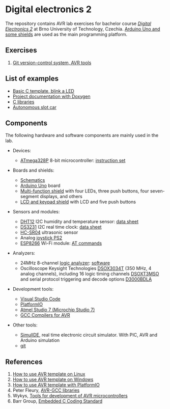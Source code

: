 # Digital electronics 2

The repository contains AVR lab exercises for bachelor course [*Digital Electronics 2*](https://www.vut.cz/en/students/courses/detail/258370) at Brno University of Technology, Czechia. [Arduino Uno and some shields](https://oshwlab.com/tomas.fryza/arduino-shields) are used as the main programming platform.

## Exercises

1. [Git version-control system, AVR tools](labs/01-tools)

<!--
2. [Control of GPIO, LED, push button](labs/02-leds)
3. [User library for GPIO control](labs/03-gpio)
4. [Interrupts, timers](labs/04-interrupts)
5. [Display devices, 7-segment display](labs/05-segment)
6. [Display devices, LCD display](labs/06-lcd)
7. [ADC and UART serial communication](labs/07-uart)
8. [I2C/TWI serial communication](labs/08-i2c)
9. [C project: General instructions](labs/project)
10. (Self-study) [Combining C and assembly language](labs/09-asm)
-->

## List of examples

* [Basic C template, blink a LED](examples/blink_arduino/)
* [Project documentation with Doxygen](examples/doxygen)
* [C libraries](examples/library)
* [Autonomous slot car](examples/slot-car)

## Components

The following hardware and software components are mainly used in the lab.

* Devices:
  * [ATmega328P](https://www.microchip.com/wwwproducts/en/ATmega328P) 8-bit microcontroller: [instruction set](https://www.microchip.com/webdoc/avrassembler/avrassembler.wb_instruction_list.html)

* Boards and shields:
  * [Schematics](https://oshwlab.com/tomas.fryza/arduino-shields)
  * [Arduino Uno](https://arduino-shop.cz/arduino/1353-klon-arduino-uno-r3-atmega328p-ch340-mini-usb-1466635561.html) board
  * [Multi-function shield](https://www.gme.cz/experiment-shield-pro-arduino) with four LEDs, three push buttons, four seven-segment displays, and others
  * [LCD and keypad shield](https://arduino-shop.cz/en/arduino-platform/899-arduino-lcd-shield-1420670167.html) with LCD and five push buttons

* Sensors and modules:
  * [DHT12](https://arduino-shop.cz/arduino/1977-i2c-teplomer-a-vlhkomer-dht12-digitalni.html) I2C humidity and temperature sensor: [data sheet](docs/dht12_manual.pdf)
  * [DS3231](https://arduino-shop.cz/hledani.php?q=DS3231&n_q=) I2C real time clock: [data sheet](docs/ds3231_manual.pdf)
  * [HC-SR04](https://components101.com/ultrasonic-sensor-working-pinout-datasheet) ultrasonic sensor
  * Analog [joystick PS2](https://arduino-shop.cz/arduino/884-arduino-joystick-ps2.html)
  * [ESP8266](https://arduino-shop.cz/arduino/911-internet-veci-je-tady-tcp-ip-wifi-esp8266-1420990568.html) Wi-Fi module: [AT commands](docs/esp8266_at_instruction_set.pdf)

* Analyzers:
  * 24MHz 8-channel [logic analyzer](https://www.ebay.com/sch/i.html?LH_CAds=&_ex_kw=&_fpos=&_fspt=1&_mPrRngCbx=1&_nkw=24mhz%20logic%20analyzer&_sacat=&_sadis=&_sop=12&_udhi=&_udlo=): [software](https://www.saleae.com/)
  * Oscilloscope Keysight Technologies [DSOX3034T](https://www.keysight.com/en/pdx-x202175-pn-DSOX3034T/oscilloscope-350-mhz-4-analog-channels?&cc=CZ&lc=eng) (350 MHz, 4 analog channels), including 16 logic timing channels [DSOXT3MSO](https://www.keysight.com/en/pdx-x205238-pn-DSOXT3MSO/3000t-x-series-oscilloscope-mso-upgrade?cc=CZ&lc=eng) and serial protocol triggering and decode options [D3000BDLA](https://www.keysight.com/en/pd-2990560-pn-D3000BDLA/ultimate-software-bundle-for-the-3000a-t-x-series?&cc=CZ&lc=eng)

* Development tools:
  * [Visual Studio Code](https://code.visualstudio.com/)
  * [PlatformIO](https://platformio.org/)
  * [Atmel Studio 7 (Microchip Studio 7)](https://www.microchip.com/en-us/development-tools-tools-and-software/microchip-studio-for-avr-and-sam-devices)
  * [GCC Compilers for AVR](https://www.microchip.com/en-us/development-tools-tools-and-software/gcc-compilers-avr-and-arm#)

* Other tools:
  * [SimulIDE](https://www.simulide.com/p/home.html), real time electronic circuit simulator. With PIC, AVR and Arduino simulation
  * [git](https://git-scm.com/)

## References

1. [How to use AVR template on Linux](docs/HOWTO_linux.md)
2. [How to use AVR template on Windows](docs/HOWTO_windows.md)
3. [How to use AVR template with PlatformIO](docs/HOWTO_platformio.md)
4. Peter Fleury, [AVR-GCC libraries](http://www.peterfleury.epizy.com/avr-software.html?i=1)
5. Wykys, [Tools for development of AVR microcontrollers](https://github.com/wykys/AVR-tools)
6. Barr Group, [Embedded C Coding Standard](https://barrgroup.com/Embedded-Systems/Books/Embedded-C-Coding-Standard)
